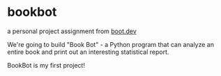 # bookbot

a personal project assignment from [boot.dev](https://www.boot.dev/)

We're going to build "Book Bot" - a Python program that can analyze an entire book and print out an interesting statistical report.

BookBot is my first project!
